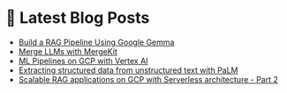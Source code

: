 # 📩 Latest Blog Posts
<!-- BLOG-POST-LIST:START -->
- [Build a RAG Pipeline Using Google Gemma](/dltips/en/pytorch/gemma-rag/)
- [Merge LLMs with MergeKit](/dltips/en/pytorch/merge-llms-mergekit/)
- [ML Pipelines on GCP with Vertex AI](https://dzlab.github.io/2023/11/20/gcp-vertex-intro/)
- [Extracting structured data from unstructured text with PaLM](https://dzlab.github.io/2023/11/13/palm-extraction/)
- [Scalable RAG applications on GCP with Serverless architecture - Part 2](https://dzlab.github.io/2023/11/12/gcp_serverless_rag-ii/)
<!-- BLOG-POST-LIST:END -->
